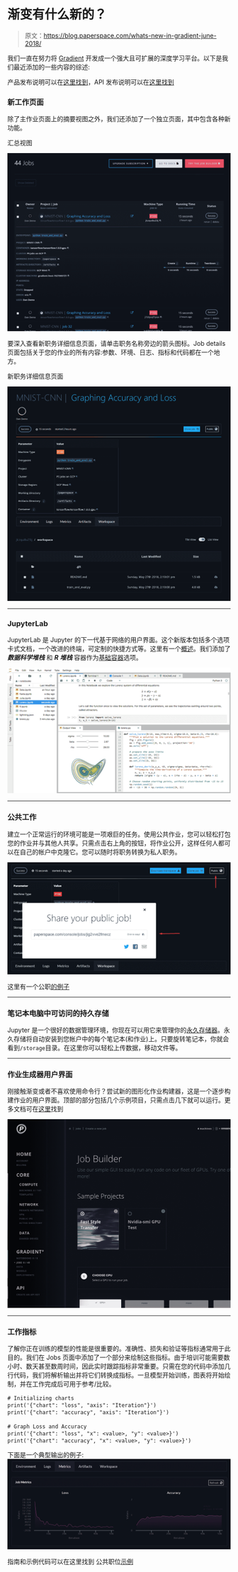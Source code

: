 # 渐变有什么新的？

> 原文：<https://blog.paperspace.com/whats-new-in-gradient-june-2018/>

我们一直在努力将 [Gradient](http://paperspace.com/gradient) 开发成一个强大且可扩展的深度学习平台。以下是我们最近添加的一些内容的综述:

产品发布说明可以在[这里找到](https://paperspace.zendesk.com/hc/en-us/articles/217560197-Release-Notes)，API 发布说明可以在[这里找到](https://github.com/Paperspace/paperspace-node/blob/master/releasenotes.md)

### 新工作页面

除了主作业页面上的摘要视图之外，我们还添加了一个独立页面，其中包含各种新功能。

汇总视图

![Alt](img/8a6017b62d3b50ca6b73bc76f0ab8df4.png)

要深入查看新职务详细信息页面，请单击职务名称旁边的箭头图标。Job details 页面包括关于您的作业的所有内容:参数、环境、日志、指标和代码都在一个地方。

新职务详细信息页面

![Alt](img/c4d8b0784de57995f380ec78b2a3d131.png)

* * *

### JupyterLab

JupyterLab 是 Jupyter 的下一代基于网络的用户界面。这个新版本包括多个选项卡式文档，一个改进的终端，可定制的快捷方式等。这里有一个[概述](https://jupyterlab.readthedocs.io/en/latest/getting_started/overview.html)。我们添加了 ***数据科学堆栈*** 和 ***R 堆栈*** 容器作为[基础容器](https://paperspace.zendesk.com/hc/en-us/articles/360001597074-Base-Containers)选项。

![jupyterlab](img/8f855cdf51189a80aad5eba530552725.png)

* * *

### 公共工作

建立一个正常运行的环境可能是一项艰巨的任务。使用公共作业，您可以轻松打包您的作业并与其他人共享。只需点击右上角的按钮，将作业公开，这样任何人都可以在自己的帐户中克隆它。您可以随时将职务转换为私人职务。

![Screenshot_513](img/18057b5120266e86f5705e2757729243.png)

这里有一个公职[的例子](https://www.paperspace.com/console/jobs/jlczqui8u23ij)

* * *

### 笔记本电脑中可访问的持久存储

Jupyter 是一个很好的数据管理环境，你现在可以用它来管理你的[永久存储器](https://paperspace.zendesk.com/hc/en-us/articles/360001468133-Persistent-Storage)。永久存储将自动安装到您帐户中的每个笔记本(和作业)上。只要旋转笔记本，你就会看到`/storage`目录。在这里你可以轻松上传数据，移动文件等。

* * *

### 作业生成器用户界面

刚接触渐变或者不喜欢使用命令行？尝试新的图形化作业构建器，这是一个逐步构建作业的用户界面。顶部的部分包括几个示例项目，只需点击几下就可以运行。更多文档可在[这里](https://paperspace.zendesk.com/hc/en-us/articles/360003092654-Job-Builder-Overview)找到

![Alt](img/76b95f8fffccabfef2710ae8688e0078.png)

* * *

### 工作指标

了解你正在训练的模型的性能是很重要的。准确性、损失和验证等指标通常用于此目的。我们在 Jobs 页面中添加了一个部分来绘制这些指标。由于培训可能需要数小时、数天甚至数周时间，因此实时跟踪指标非常重要。只需在您的代码中添加几行代码，我们将解析输出并将它们转换成指标。一旦模型开始训练，图表将开始绘制，并在工作完成后可用于参考/比较。

```
# Initializing charts
print('{"chart": "loss", "axis": "Iteration"}')
print('{"chart": "accuracy", "axis": "Iteration"}')

# Graph Loss and Accuracy
print('{"chart": "loss", "x": <value>, "y": <value>}')
print('{"chart": "accuracy", "x": <value>, "y": <value>}') 
```

下面是一个典型输出的例子:
![Alt](img/99ac5901926daafbcd58381e5c75b340.png)

指南和示例代码可以在这里找到
公共职位[示例](https://www.paperspace.com/console/jobs/jlczqui8u23ij)